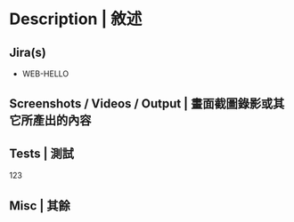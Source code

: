 <!--
    PR title format: Start with Jira tracking number if applicable, i.e., `WEB-123: Update text X in Y page`
    PR title 格式：（若有對應的票）使用 Jira 票號作 title 開頭，例 `WEB-123: Update text X in Y page`
-->

# Description | 敘述

<!-- Short summary of what the PR is about | 簡短敘述 PR 的內容 -->

## Jira(s)

<!-- Fill in Jira issue tracker number, e.g., WEB-123 | 填上 Jira 票號，例如 WEB-123 -->

- WEB-HELLO

## Screenshots / Videos / Output | 畫面截圖錄影或其它所產出的內容

<!-- Include evidence of working functionality | 此 PR 更動能夠使用的證據 -->

## Tests | 測試

123

## Misc | 其餘

<!-- List other relevant information | 若有需要，在此填上其餘相關的內容 -->

<!-- Collapsible sections can be created with <details> and <summary> tag

<details>
  <summary>Expand/Collapse</summary>

  Need to have empty line above.

</details>

-->
